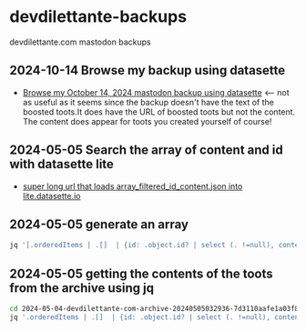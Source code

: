 # devdilettante-backups
devdilettante.com mastodon backups

## 2024-10-14 Browse my backup using datasette
* [Browse my October 14, 2024 mastodon backup using datasette](https://lite.datasette.io/?json=https%3A%2F%2Fraw.githubusercontent.com%2Frtanglao%2Fdevdilettante-backups%2Fmain%2F2024-10-14-devdilettante-com-archive-20241014185358-e0ea2667cabb23c111a6001efa19216e%2Foutbox.json#/data?sql=select+*+from+outbox) <-- not as useful as it seems since the backup doesn't have the text of the boosted toots.It does have the URL of boosted toots but not the content. The content does appear for toots you created yourself of course!
## 2024-05-05 Search the array of content and id with datasette lite
* [super long url that loads array_filtered_id_content.json into lite.datasette.io](https://lite.datasette.io/?json=https%3A%2F%2Fraw.githubusercontent.com%2Frtanglao%2Fdevdilettante-backups%2Fmain%2F2024-05-04-devdilettante-com-archive-20240505032936-7d3110aafe1a03f80e3db147600edd38%2Farray_filtered_id_content.json#/data/array_filtered_id_content)

## 2024-05-05 generate an array

```bash
jq '[.orderedItems | .[]  | {id: .object.id? | select (. !=null), content: .object.content? | select(. != null)}]' outbox.json  > array_filtered_id_content.json
```

## 2024-05-05 getting the contents of the toots from the archive using jq
```bash
cd 2024-05-04-devdilettante-com-archive-20240505032936-7d3110aafe1a03f80e3db147600edd38/
jq '.orderedItems | .[]  | {id: .object.id? | select (. !=null), content: .object.content? | select(. != null)}' outbox.json > filtered_id_content.json
```
